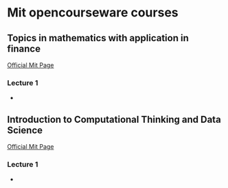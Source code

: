 # Mit opencourseware courses

## Topics in mathematics with application in finance
[Official Mit Page](https://ocw.mit.edu/courses/mathematics/18-s096-topics-in-mathematics-with-applications-in-finance-fall-2013/)
### Lecture 1
-
## 

## Introduction to Computational Thinking and Data Science
[Official Mit Page](https://ocw.mit.edu/courses/electrical-engineering-and-computer-science/6-0002-introduction-to-computational-thinking-and-data-science-fall-2016/)
### Lecture 1
-
## 

